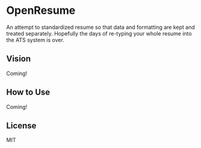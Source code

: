 # OpenResume
An attempt to standardized resume so that data and formatting are kept and
treated separately. Hopefully the days of re-typing your whole resume into
the ATS system is over.

## Vision
Coming!

## How to Use
Coming!

## License
MIT
